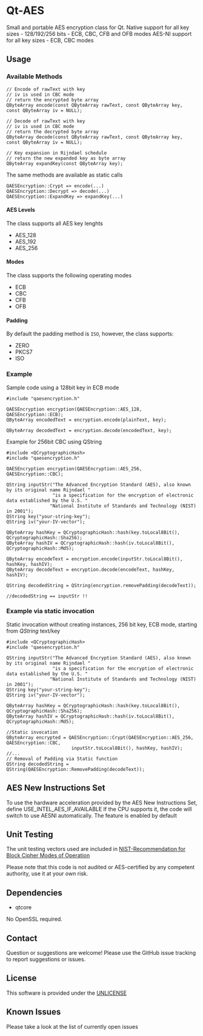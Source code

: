 # Qt-AES
Small and portable AES encryption class for Qt.
Native support for all key sizes - 128/192/256 bits - ECB, CBC, CFB and OFB modes
AES-NI support for all key sizes - ECB, CBC modes

## Usage

### Available Methods
```
// Encode of rawText with key
// iv is used in CBC mode
// return the encrypted byte array
QByteArray encode(const QByteArray rawText, const QByteArray key, const QByteArray iv = NULL);

// Decode of rawText with key
// iv is used in CBC mode
// return the decrypted byte array
QByteArray decode(const QByteArray rawText, const QByteArray key, const QByteArray iv = NULL);

// Key expansion in Rijndael schedule
// return the new expanded key as byte array
QByteArray expandKey(const QByteArray key);
```
The same methods are available as static calls
```
QAESEncryption::Crypt => encode(...)
QAESEncryption::Decrypt => decode(...)
QAESEncryption::ExpandKey => expandKey(...)
```

#### AES Levels
The class supports all AES key lenghts

* AES_128
* AES_192
* AES_256

#### Modes
The class supports the following operating modes

* ECB
* CBC
* CFB
* OFB

#### Padding
By default the padding method is `ISO`, however, the class supports:

* ZERO
* PKCS7
* ISO

### Example
Sample code using a 128bit key in ECB mode
```
#include "qaesencryption.h"

QAESEncryption encryption(QAESEncryption::AES_128, QAESEncryption::ECB);
QByteArray encodedText = encryption.encode(plainText, key);

QByteArray decodedText = encryption.decode(encodedText, key);
```

Example for 256bit CBC using QString
```
#include <QCryptographicHash>
#include "qaesencryption.h"

QAESEncryption encryption(QAESEncryption::AES_256, QAESEncryption::CBC);

QString inputStr("The Advanced Encryption Standard (AES), also known by its original name Rijndael "
                 "is a specification for the encryption of electronic data established by the U.S. "
                "National Institute of Standards and Technology (NIST) in 2001");
QString key("your-string-key");
QString iv("your-IV-vector");

QByteArray hashKey = QCryptographicHash::hash(key.toLocal8Bit(), QCryptographicHash::Sha256);
QByteArray hashIV = QCryptographicHash::hash(iv.toLocal8Bit(), QCryptographicHash::Md5);

QByteArray encodeText = encryption.encode(inputStr.toLocal8Bit(), hashKey, hashIV);
QByteArray decodeText = encryption.decode(encodeText, hashKey, hashIV);

QString decodedString = QString(encryption.removePadding(decodeText));

//decodedString == inputStr !!
```

### Example via static invocation
Static invocation without creating instances, 256 bit key, ECB mode, starting from *QString* text/key
```
#include <QCryptographicHash>
#include "qaesencryption.h"

QString inputStr("The Advanced Encryption Standard (AES), also known by its original name Rijndael "
                 "is a specification for the encryption of electronic data established by the U.S. "
                "National Institute of Standards and Technology (NIST) in 2001");
QString key("your-string-key");
QString iv("your-IV-vector");

QByteArray hashKey = QCryptographicHash::hash(key.toLocal8Bit(), QCryptographicHash::Sha256);
QByteArray hashIV = QCryptographicHash::hash(iv.toLocal8Bit(), QCryptographicHash::Md5);

//Static invocation
QByteArray encrypted = QAESEncryption::Crypt(QAESEncryption::AES_256, QAESEncryption::CBC, 
                        inputStr.toLocal8Bit(), hashKey, hashIV);
//...
// Removal of Padding via Static function
QString decodedString = QString(QAESEncryption::RemovePadding(decodeText));

```

## AES New Instructions Set
To use the hardware acceleration provided by the AES New Instructions Set, define USE_INTEL_AES_IF_AVAILABLE
If the CPU supports it, the code will switch to use AESNI automatically.
The feature is enabled by default

## Unit Testing
The unit testing vectors used are included in [NIST-Recommendation for Block Cipher Modes of Operation](http://nvlpubs.nist.gov/nistpubs/Legacy/SP/nistspecialpublication800-38a.pdf)

Please note that this code is not audited or AES-certified by any competent authority, use it at your own risk.

## Dependencies
* qtcore

No OpenSSL required.

## Contact
Question or suggestions are welcome!
Please use the GitHub issue tracking to report suggestions or issues.

## License
This software is provided under the [UNLICENSE](http://unlicense.org/)

## Known Issues
Please take a look at the list of currently open issues
